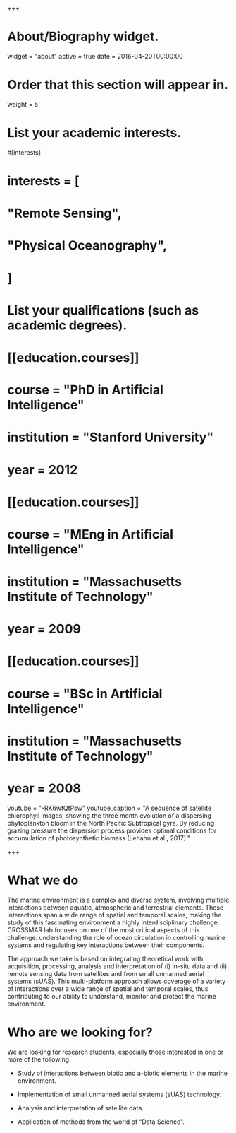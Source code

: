 +++
# About/Biography widget.
widget = "about"
active = true
date = 2016-04-20T00:00:00

# Order that this section will appear in.
weight = 5

# List your academic interests.
#[interests]
#  interests = [
#    "Remote Sensing",
#    "Physical Oceanography",
#  ]

# List your qualifications (such as academic degrees).
# [[education.courses]]
#   course = "PhD in Artificial Intelligence"
#   institution = "Stanford University"
#   year = 2012
# 
# [[education.courses]]
#   course = "MEng in Artificial Intelligence"
#   institution = "Massachusetts Institute of Technology"
#   year = 2009
# 
# [[education.courses]]
#   course = "BSc in Artificial Intelligence"
#   institution = "Massachusetts Institute of Technology"
#   year = 2008
 
 
youtube = "-RK6wtQtPsw"
youtube_caption = "A sequence of satellite chlorophyll images, showing the three month evolution of a dispersing phytoplankton bloom in the North Pacific Subtropical gyre. By reducing grazing pressure the dispersion process provides optimal conditions for accumulation of photosynthetic biomass (Lehahn et al., 2017)."
 
+++

# What we do

The marine environment is a complex and diverse system, involving multiple interactions between aquatic, atmospheric and terrestrial elements. These interactions span a wide range of spatial and temporal scales, making the study of this fascinating environment a highly interdisciplinary challenge. CROSSMAR lab focuses on one of the most critical aspects of this challenge: understanding the role of ocean circulation in controlling marine systems and regulating key interactions between their components.

The approach we take is based on integrating theoretical work with acquisition, processing, analysis and interpretation of (i) in-situ data and (ii) remote sensing data from satellites and from small unmanned aerial systems (sUAS). This multi-platform approach allows coverage of a variety of interactions over a wide range of spatial and temporal scales, thus contributing to our ability to understand, monitor and protect the marine environment.

# Who are we looking for?

We are looking for research students, especially those interested in one or more of the following:

- Study of interactions between biotic and a-biotic elements in the marine environment.

- Implementation of small unmanned aerial systems (sUAS) technology.

- Analysis and interpretation of satellite data.

- Application of methods from the world of “Data Science".
